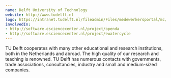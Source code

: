 ```yaml
---
name: Delft University of Technology
website: http://www.tudelft.nl
logo: https://intranet.tudelft.nl/fileadmin/Files/medewerkersportal/mc/huisstijl/Downloads/TU_Delft_logo_RGB.png
involvedIn:
- http://software.esciencecenter.nl/project/openda
- http://software.esciencecenter.nl/project/ewatercycle
---
```

TU Delft cooperates with many other educational and research institutions, both in the Netherlands and abroad. The high quality of our research and teaching is renowned. TU Delft has numerous contacts with governments, trade associations, consultancies, industry and small and medium-sized companies.

